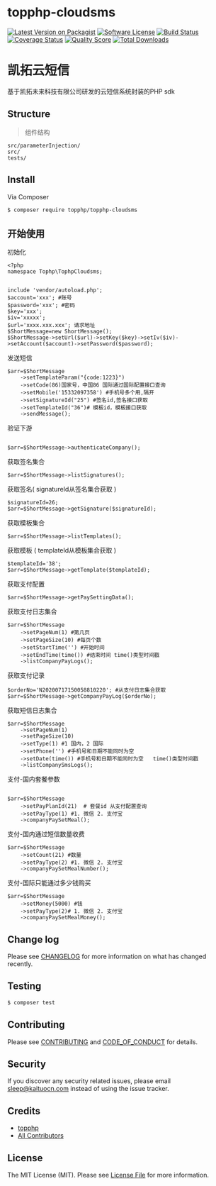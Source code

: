 # topphp-cloudsms

[![Latest Version on Packagist][ico-version]][link-packagist]
[![Software License][ico-license]](LICENSE.md)
[![Build Status][ico-travis]][link-travis]
[![Coverage Status][ico-scrutinizer]][link-scrutinizer]
[![Quality Score][ico-code-quality]][link-code-quality]
[![Total Downloads][ico-downloads]][link-downloads]

# 凯拓云短信
基于凯拓未来科技有限公司研发的云短信系统封装的PHP sdk


## Structure
> 组件结构

```
src/parameterInjection/
src/
tests/
```


## Install

Via Composer

``` bash
$ composer require topphp/topphp-cloudsms
```

## 开始使用
初始化
``` 
<?php
namespace Tophp\TophpCloudsms;


include 'vendor/autoload.php';
$account='xxx'; #账号
$password='xxx'; #密码
$key='xxx'; 
$iv='xxxxx';
$url='xxxx.xxx.xxx'; 请求地址
$ShortMessage=new ShortMessage();
$ShortMessage->setUrl($url)->setKey($key)->setIv($iv)->setAccount($account)->setPassword($password);

```
发送短信
``` 
$arr=$ShortMessage
    ->setTemplateParam("{code:1223}") 
    ->setCode(86)国家号，中国86 国际通过国际配置接口查询
    ->setMobile('15332097358') #手机号多个用,隔开
    ->setSignatureId("25") #签名id,签名接口获取
    ->setTemplateId("36")# 模板id，模板接口获取
    ->sendMessage();
``` 
验证下游
``` 

$arr=$ShortMessage->authenticateCompany();
``` 


获取签名集合
``` 
$arr=$ShortMessage->listSignatures();
``` 
获取签名( signatureId从签名集合获取 )
``` 
$signatureId=26;
$arr=$ShortMessage->getSignature($signatureId); 
``` 

获取模板集合
``` 
$arr=$ShortMessage->listTemplates();
``` 

获取模板 ( templateId从模板集合获取 )
``` 
$templateId='38';
$arr=$ShortMessage->getTemplate($templateId);
``` 
获取支付配置
``` 
$arr=$ShortMessage->getPaySettingData();
``` 
获取支付日志集合
``` 
$arr=$ShortMessage
    ->setPageNum(1) #第几页
    ->setPageSize(10) #每页个数
    ->setStartTime('') #开始时间
    ->setEndTime(time()) #结束时间 time()类型时间戳
    ->listCompanyPayLogs();
``` 
获取支付记录
``` 
$orderNo='N20200717150058810220'; #从支付日志集合获取
$arr=$ShortMessage->getCompanyPayLog($orderNo);
``` 

获取短信日志集合
``` 
$arr=$ShortMessage
    ->setPageNum(1)
    ->setPageSize(10)
    ->setType(1) #1 国内，2 国际
    ->setPhone('') #手机号和日期不能同时为空
    ->setDate(time()) #手机号和日期不能同时为空   time()类型时间戳
    ->listCompanySmsLogs();
``` 
支付-国内套餐参数
``` 

$arr=$ShortMessage
    ->setPayPlanId(21)  # 套餐id 从支付配置查询
    ->setPayType(1) #1. 微信 2. 支付宝
    ->companyPaySetMeal();
``` 

支付-国内通过短信数量收费
```
$arr=$ShortMessage
    ->setCount(21) #数量
    ->setPayType(2) #1. 微信 2. 支付宝
    ->companyPaySetMealNumber();
```

支付-国际只能通过多少钱购买
```
$arr=$ShortMessage
    ->setMoney(5000) #钱
    ->setPayType(2)# 1. 微信 2. 支付宝
    ->companyPaySetMealMoney();
```
## Change log

Please see [CHANGELOG](CHANGELOG.md) for more information on what has changed recently.

## Testing

``` bash
$ composer test
```

## Contributing

Please see [CONTRIBUTING](CONTRIBUTING.md) and [CODE_OF_CONDUCT](CODE_OF_CONDUCT.md) for details.

## Security

If you discover any security related issues, please email sleep@kaituocn.com instead of using the issue tracker.

## Credits

- [topphp][link-author]
- [All Contributors][link-contributors]

## License

The MIT License (MIT). Please see [License File](LICENSE.md) for more information.

[ico-version]: https://img.shields.io/packagist/v/topphp/topphp-generate.svg?style=flat-square
[ico-license]: https://img.shields.io/badge/license-MIT-brightgreen.svg?style=flat-square
[ico-travis]: https://img.shields.io/travis/topphp/topphp-generate/master.svg?style=flat-square
[ico-scrutinizer]: https://img.shields.io/scrutinizer/coverage/g/topphp/topphp-generate.svg?style=flat-square
[ico-code-quality]: https://img.shields.io/scrutinizer/g/topphp/topphp-generate.svg?style=flat-square
[ico-downloads]: https://img.shields.io/packagist/dt/topphp/topphp-generate.svg?style=flat-square

[link-packagist]: https://packagist.org/packages/topphp/topphp-generate
[link-travis]: https://travis-ci.org/topphp/topphp-generate
[link-scrutinizer]: https://scrutinizer-ci.com/g/topphp/topphp-generate/code-structure
[link-code-quality]: https://scrutinizer-ci.com/g/topphp/topphp-generate
[link-downloads]: https://packagist.org/packages/topphp/topphp-generate
[link-author]: https://github.com/topphp
[link-contributors]: ../../contributors
